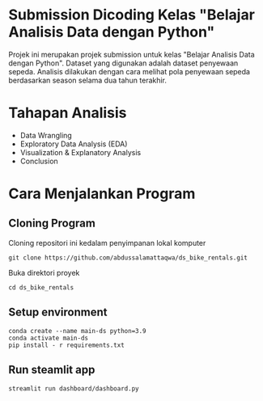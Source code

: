 # Submission Dicoding Kelas "Belajar Analisis Data dengan Python"
Projek ini merupakan projek submission untuk kelas "Belajar Analisis Data dengan Python". Dataset yang digunakan adalah dataset penyewaan sepeda. Analisis dilakukan dengan cara melihat pola penyewaan sepeda berdasarkan season selama dua tahun terakhir.

# Tahapan Analisis
- Data Wrangling
- Exploratory Data Analysis (EDA)
- Visualization & Explanatory Analysis
- Conclusion

# Cara Menjalankan Program
## Cloning Program
Cloning repositori ini kedalam penyimpanan lokal komputer
```
git clone https://github.com/abdussalamattaqwa/ds_bike_rentals.git
```
Buka direktori proyek
```
cd ds_bike_rentals
```

## Setup environment
```
conda create --name main-ds python=3.9
conda activate main-ds
pip install - r requirements.txt
```

## Run steamlit app
```
streamlit run dashboard/dashboard.py
```